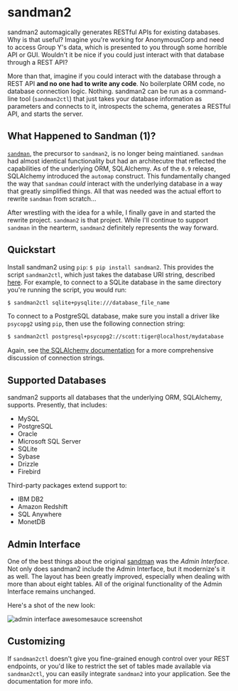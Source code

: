 # sandman2

sandman2 automagically generates RESTful APIs for existing databases.
Why is that useful? Imagine you're working for AnonymousCorp and need to access
Group Y's data, which is presented to you through some horrible API or GUI.
Wouldn't it be nice if you could just interact with that database through a REST
API?

More than that, imagine if you could interact with the database through a REST
API **and no one had to write any code**. No boilerplate ORM code, no database
connection logic. Nothing. sandman2 can be run as a command-line tool
(`sandman2ctl`) that just takes your database information as parameters and
connects to it, introspects the schema, generates a RESTful API, and starts the server.

## What Happened to Sandman (1)?

[`sandman`](http://www.github.com/jeffknupp/sandman), the precursor to `sandman2`, is no longer being maintianed. `sandman` had almost identical
functionality but had an architecutre that reflected the capabilities of the underlying ORM, SQLAlchemy. As of the `0.9` release, SQLAlchemy
introduced the `automap` construct. This fundamentally changed the way that `sandman` *could* interact with the underlying database in a
way that greatly simplified things. All that was needed was the actual effort to rewrite `sandman` from scratch...

After wrestling with the idea for a while, I finally gave in and started the
rewrite project. `sandman2` is that project. While I'll continue to support
`sandman` in the nearterm, `sandman2` definitely represents the way forward.

## Quickstart

Install sandman2 using `pip`: `$ pip install sandman2`. This provides the script
`sandman2ctl`, which just takes the database URI string, described [here](http://docs.sqlalchemy.org/en/rel_0_9/core/engines.html). For example, to connect to a SQLite database in the same directory you're running the script, you would run:

```bash
$ sandman2ctl sqlite+pysqlite:///database_file_name
```

To connect to a PostgreSQL database, make sure you install a driver like
`psycopg2` using `pip`, then use the following connection string:

```bash
$ sandman2ctl postgresql+psycopg2://scott:tiger@localhost/mydatabase
```

Again, see [the SQLAlchemy documentation](http://docs.sqlalchemy.org/en/rel_0_9/core/engines.html)
for a more comprehensive discussion of connection strings.

## Supported Databases

sandman2 supports all databases that the underlying ORM, SQLAlchemy, supports.
Presently, that includes:

* MySQL
* PostgreSQL
* Oracle
* Microsoft SQL Server
* SQLite
* Sybase
* Drizzle
* Firebird

Third-party packages extend support to:

* IBM DB2
* Amazon Redshift
* SQL Anywhere
* MonetDB

## Admin Interface

One of the best things about the original [sandman](http://www.github.com/jeffknupp/sandman) was the *Admin Interface*. Not only does sandman2 include the Admin Interface, but it modernize's it as well. The layout has been greatly improved, especially when dealing with more than about eight tables. All of the original functionality of the Admin Interface remains unchanged.

Here's a shot of the new look:

![admin interface awesomesauce screenshot](http://sandman.io/static/img/sandman2-admin.png)

## Customizing 

If `sandman2ctl` doesn't give you fine-grained enough control over your REST
endpoints, or you'd like to restrict the set of tables made available via
`sandman2ctl`, you can easily integrate `sandman2` into your application. See
the documentation for more info.
